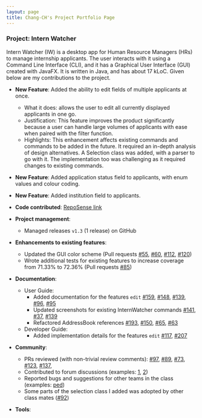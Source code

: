 ```yaml
---
layout: page
title: Chang-CH's Project Portfolio Page
---
```


### Project: Intern Watcher

Intern Watcher (IW) is a desktop app for Human Resource Managers (HRs) to manage internship applicants. The user interacts with it using a Command Line Interface (CLI), and it has a Graphical User Interface (GUI) created with JavaFX. It is written in Java, and has about 17 kLoC. Given below are my contributions to the project.

* **New Feature**: Added the ability to edit fields of multiple applicants at once.
  * What it does: allows the user to edit all currently displayed applicants in one go.
  * Justification: This feature improves the product significantly because a user can handle large volumes of applicants with ease when paired with the filter function.
  * Highlights: This enhancement affects existing commands and commands to be added in the future. It required an in-depth analysis of design alternatives. A Selection class was added, with a parser to go with it.
   The implementation too was challenging as it required changes to existing commands.

* **New Feature**: Added application status field to applicants, with enum values and colour coding.

* **New Feature**: Added institution field to applicants.

* **Code contributed**: [RepoSense link](https://nus-cs2103-ay2122s1.github.io/tp-dashboard/?search=chang-ch)

* **Project management**:
  * Managed releases `v1.3` (1 release) on GitHub

* **Enhancements to existing features**:
  * Updated the GUI color scheme (Pull requests [\#55](https://github.com/AY2122S1-CS2103T-F12-2/tp/pull/55),
  [\#60](https://github.com/AY2122S1-CS2103T-F12-2/tp/pull/60), [\#112](https://github.com/AY2122S1-CS2103T-F12-2/tp/pull/112), [\#120](https://github.com/AY2122S1-CS2103T-F12-2/tp/pull/120))
  * Wrote additional tests for existing features to increase coverage from 71.33% to 72.36% (Pull requests [\#85](https://github.com/AY2122S1-CS2103T-F12-2/tp/pull/85))

* **Documentation**:
  * User Guide:
    * Added documentation for the features `edit` [\#159](https://github.com/AY2122S1-CS2103T-F12-2/tp/pull/159), [\#148](https://github.com/AY2122S1-CS2103T-F12-2/tp/pull/148), [\#139](https://github.com/AY2122S1-CS2103T-F12-2/tp/pull/139), [\#96](https://github.com/AY2122S1-CS2103T-F12-2/tp/pull/96), [\#95](https://github.com/AY2122S1-CS2103T-F12-2/tp/pull/95)
    * Updated screenshots for existing InternWatcher commands [\#141](https://github.com/AY2122S1-CS2103T-F12-2/tp/pull/141), [\#37](https://github.com/AY2122S1-CS2103T-F12-2/tp/pull/37), [\#139](https://github.com/AY2122S1-CS2103T-F12-2/tp/pull/139)
    * Refactored AddressBook references [\#193](https://github.com/AY2122S1-CS2103T-F12-2/tp/pull/193), [\#150](https://github.com/AY2122S1-CS2103T-F12-2/tp/pull/150), [\#65](https://github.com/AY2122S1-CS2103T-F12-2/tp/pull/65), [\#63](https://github.com/AY2122S1-CS2103T-F12-2/tp/pull/63)
  * Developer Guide:
    * Added implementation details for the features `edit` [\#117](https://github.com/AY2122S1-CS2103T-F12-2/tp/pull/117), [\#207](https://github.com/AY2122S1-CS2103T-F12-2/tp/pull/207)

* **Community**:
  * PRs reviewed (with non-trivial review comments):  [\#97](https://github.com/AY2122S1-CS2103T-F12-2/tp/pull/97), [\#89](https://github.com/AY2122S1-CS2103T-F12-2/tp/pull/89), [\#73](https://github.com/AY2122S1-CS2103T-F12-2/tp/pull/73), [\#123](https://github.com/AY2122S1-CS2103T-F12-2/tp/pull/123), [\#137](https://github.com/AY2122S1-CS2103T-F12-2/tp/pull/137),
  * Contributed to forum discussions (examples: [1](https://github.com/nus-cs2103-AY2122S1/forum/issues/310#issuecomment-942177518), [2](https://github.com/nus-cs2103-AY2122S1/forum/issues/141#issuecomment-912311529))
  * Reported bugs and suggestions for other teams in the class (examples: [ped](https://github.com/Chang-CH/ped/issues))
  * Some parts of the selection class I added was adopted by other class mates ([\#92](https://github.com/AY2122S1-CS2103T-F12-2/tp/pull/92))

* **Tools**:
